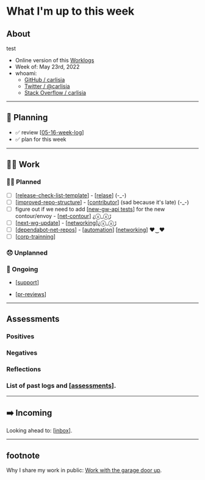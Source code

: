 # What I'm up to this week

## About
test
- Online version of this [Worklogs](https://carlisia.github.io/carlisia/)
- Week of: May 23rd, 2022
- whoami:
  - [GitHub / carlisia](https://github.com/carlisia)
  - [Twitter / @carlisia](https://twitter.com/carlisia)
  - [Stack Overflow / carlisia](https://stackoverflow.com/users/3389881/carlisia)

---
## 📝 Planning
- ✅ review [[05-16-week-log]]
- ✅ plan for this week

---
## 🏋️‍♀️ Work

### 🙋‍♀️ Planned
- [ ] [[release-check-list-template]] - [[relase]] (-_-)
- [ ] [[improved-repo-structure]] - [[contributor]] (sad because it's late) (-_-)
- [ ] figure out if we need to add [[new-gw-api tests]] for the new contour/envoy  - [[net-contour]] ¿ⓧ_ⓧﮌ
- [ ] [[next-wg-update]] -  [[networking]]¿ⓧ_ⓧﮌ
- [ ] [[dependabot-net-repos]] - [[automation]] [[networking]] ♥‿♥
- [ ] [[corp-trainning]]
### 😞 Unplanned

### 🔁 Ongoing

- [[support]]

- [[pr-reviews]]

---

## Assessments
### Positives
### Negatives
### Reflections

### List of past logs and [[assessments]].

---

## ➡️ Incoming

Looking ahead to: [[inbox]].

---

## footnote
Why I share my work in public: [Work with the garage door up](https://notes.andymatuschak.org/z21cgR9K3UcQ5a7yPsj2RUim3oM2TzdBByZu).


[//begin]: # "Autogenerated link references for markdown compatibility"
[05-16-week-log]: 2022/may/05-16-week-log.md "log week of May 16th"
[release-check-list-template]: scrapbook/2022/release-check-list-template.md "release-check-list-template.md"
[relase]: oss/relase.md "relase"
[improved-repo-structure]: scrapbook/2022/improved-repo-structure.md "improved-repo-structure.md"
[contributor]: oss/contributor.md "contributor"
[new-gw-api tests]: <scrapbook/2022/new-gw-api tests.md> "new-gw-api tests.md"
[net-contour]: knative/net-contour.md "net-contour"
[next-wg-update]: scrapbook/2022/next-wg-update.md "next-wg-update.md"
[networking]: knative/networking.md "networking"
[dependabot-net-repos]: scrapbook/2022/dependabot-net-repos.md "dependabot-net-repos.md"
[automation]: oss/automation.md "automation"
[corp-trainning]: scrapbook/2022/corp-trainning.md "corp-trainning.md"
[support]: knative/support.md "support"
[pr-reviews]: contributions/pr-reviews.md "pr reviews"
[assessments]: 2022/assessments.md "assessments"
[inbox]: contributions/inbox.md "inbox"
[//end]: # "Autogenerated link references"